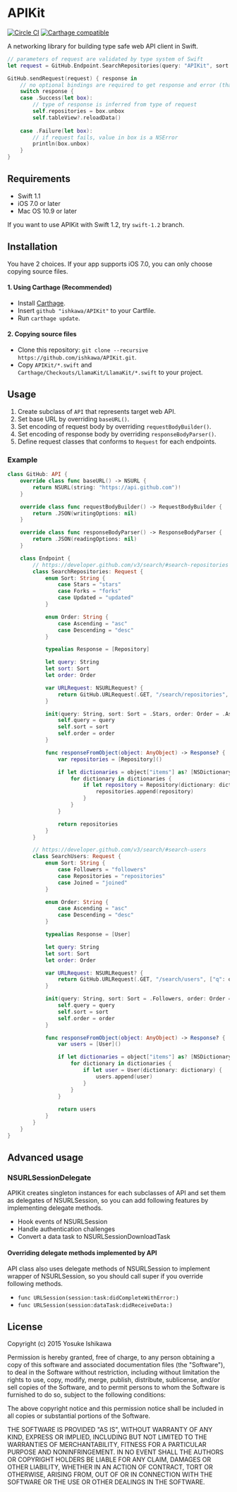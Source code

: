 APIKit
======

[![Circle CI](https://img.shields.io/circleci/project/ishkawa/APIKit/master.svg?style=flat)](https://circleci.com/gh/ishkawa/APIKit)
[![Carthage compatible](https://img.shields.io/badge/Carthage-compatible-4BC51D.svg?style=flat)](https://github.com/Carthage/Carthage)

A networking library for building type safe web API client in Swift.

```swift
// parameters of request are validated by type system of Swift
let request = GitHub.Endpoint.SearchRepositories(query: "APIKit", sort: .Stars)

GitHub.sendRequest(request) { response in
    // no optional bindings are required to get response and error (thanks to LlamaKit.Result)
    switch response {
    case .Success(let box):
        // type of response is inferred from type of request
        self.repositories = box.unbox
        self.tableView?.reloadData()
        
    case .Failure(let box):
        // if request fails, value in box is a NSError
        println(box.unbox)
    }
}
```


## Requirements

- Swift 1.1
- iOS 7.0 or later
- Mac OS 10.9 or later

If you want to use APIKit with Swift 1.2, try `swift-1.2` branch.

## Installation

You have 2 choices. If your app supports iOS 7.0, you can only choose copying source files.

#### 1. Using Carthage (Recommended)

- Install [Carthage](https://github.com/Carthage/Carthage).
- Insert `github "ishkawa/APIKit"` to your Cartfile.
- Run `carthage update`.


#### 2. Copying source files

- Clone this repository: `git clone --recursive https://github.com/ishkawa/APIKit.git`.
- Copy `APIKit/*.swift` and `Carthage/Checkouts/LlamaKit/LlamaKit/*.swift` to your project.


## Usage

1. Create subclass of `API` that represents target web API.
2. Set base URL by overriding `baseURL()`.
3. Set encoding of request body by overriding `requestBodyBuilder()`.
4. Set encoding of response body by overriding `responseBodyParser()`.
5. Define request classes that conforms to `Request` for each endpoints.

### Example

```swift
class GitHub: API {
    override class func baseURL() -> NSURL {
        return NSURL(string: "https://api.github.com")!
    }

    override class func requestBodyBuilder() -> RequestBodyBuilder {
        return .JSON(writingOptions: nil)
    }

    override class func responseBodyParser() -> ResponseBodyParser {
        return .JSON(readingOptions: nil)
    }

    class Endpoint {
        // https://developer.github.com/v3/search/#search-repositories
        class SearchRepositories: Request {
            enum Sort: String {
                case Stars = "stars"
                case Forks = "forks"
                case Updated = "updated"
            }

            enum Order: String {
                case Ascending = "asc"
                case Descending = "desc"
            }

            typealias Response = [Repository]

            let query: String
            let sort: Sort
            let order: Order

            var URLRequest: NSURLRequest? {
                return GitHub.URLRequest(.GET, "/search/repositories", ["q": query, "sort": sort.rawValue, "order": order.rawValue])
            }

            init(query: String, sort: Sort = .Stars, order: Order = .Ascending) {
                self.query = query
                self.sort = sort
                self.order = order
            }

            func responseFromObject(object: AnyObject) -> Response? {
                var repositories = [Repository]()

                if let dictionaries = object["items"] as? [NSDictionary] {
                    for dictionary in dictionaries {
                        if let repository = Repository(dictionary: dictionary) {
                            repositories.append(repository)
                        }
                    }
                }

                return repositories
            }
        }

        // https://developer.github.com/v3/search/#search-users
        class SearchUsers: Request {
            enum Sort: String {
                case Followers = "followers"
                case Repositories = "repositories"
                case Joined = "joined"
            }

            enum Order: String {
                case Ascending = "asc"
                case Descending = "desc"
            }

            typealias Response = [User]

            let query: String
            let sort: Sort
            let order: Order

            var URLRequest: NSURLRequest? {
                return GitHub.URLRequest(.GET, "/search/users", ["q": query, "sort": sort.rawValue, "order": order.rawValue])
            }

            init(query: String, sort: Sort = .Followers, order: Order = .Ascending) {
                self.query = query
                self.sort = sort
                self.order = order
            }

            func responseFromObject(object: AnyObject) -> Response? {
                var users = [User]()

                if let dictionaries = object["items"] as? [NSDictionary] {
                    for dictionary in dictionaries {
                        if let user = User(dictionary: dictionary) {
                            users.append(user)
                        }
                    }
                }
                
                return users
            }
        }
    }
}
```

## Advanced usage


### NSURLSessionDelegate

APIKit creates singleton instances for each subclasses of API and set them as delegates of NSURLSession,
so you can add following features by implementing delegate methods.

- Hook events of NSURLSession
- Handle authentication challenges
- Convert a data task to NSURLSessionDownloadTask

#### Overriding delegate methods implemented by API

API class also uses delegate methods of NSURLSession to implement wrapper of NSURLSession, so you should call super if you override following methods.

- `func URLSession(session:task:didCompleteWithError:)`
- `func URLSession(session:dataTask:didReceiveData:)`


## License

Copyright (c) 2015 Yosuke Ishikawa

Permission is hereby granted, free of charge, to any person obtaining a copy of this software and associated documentation files (the "Software"), to deal in the Software without restriction, including without limitation the rights to use, copy, modify, merge, publish, distribute, sublicense, and/or sell copies of the Software, and to permit persons to whom the Software is furnished to do so, subject to the following conditions:

The above copyright notice and this permission notice shall be included in all copies or substantial portions of the Software.

THE SOFTWARE IS PROVIDED "AS IS", WITHOUT WARRANTY OF ANY KIND, EXPRESS OR IMPLIED, INCLUDING BUT NOT LIMITED TO THE WARRANTIES OF MERCHANTABILITY, FITNESS FOR A PARTICULAR PURPOSE AND NONINFRINGEMENT. IN NO EVENT SHALL THE AUTHORS OR COPYRIGHT HOLDERS BE LIABLE FOR ANY CLAIM, DAMAGES OR OTHER LIABILITY, WHETHER IN AN ACTION OF CONTRACT, TORT OR OTHERWISE, ARISING FROM, OUT OF OR IN CONNECTION WITH THE SOFTWARE OR THE USE OR OTHER DEALINGS IN THE SOFTWARE.
